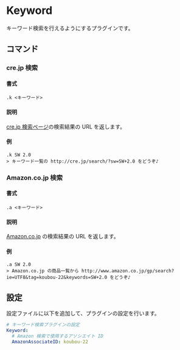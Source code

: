Keyword
=======

キーワード検索を行えるようにするプラグインです。

コマンド
--------

### cre.jp 検索

#### 書式

```
.k <キーワード>
```

#### 説明

[cre.jp 検索ページ](http://cre.jp/search/)の検索結果の URL を返します。

#### 例

```
.k SW 2.0
> キーワード一覧の http://cre.jp/search/?sw=SW+2.0 をどうぞ♪
```

### Amazon.co.jp 検索

#### 書式

```
.a <キーワード>
```

#### 説明

[Amazon.co.jp](http://www.amazon.co.jp/) の検索結果の URL を返します。

#### 例

```
.a SW 2.0
> Amazon.co.jp の商品一覧から http://www.amazon.co.jp/gp/search?ie=UTF8&tag=koubou-22&keywords=SW+2.0 をどうぞ♪
```

設定
----

設定ファイルに以下を追加して、プラグインの設定を行います。

```yaml
# キーワード検索プラグインの設定
Keyword:
  # Amazon 検索で使用するアソシエイト ID
  AmazonAssociateID: koubou-22
```
